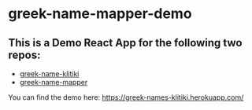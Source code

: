 # greek-name-mapper-demo

## This is a Demo React App for the following two repos:

* [greek-name-klitiki](https://github.com/chrispanag/greek-name-klitiki)
* [greek-name-mapper](https://github.com/chrispanag/greek-name-mapper)

You can find the demo here: https://greek-names-klitiki.herokuapp.com/
